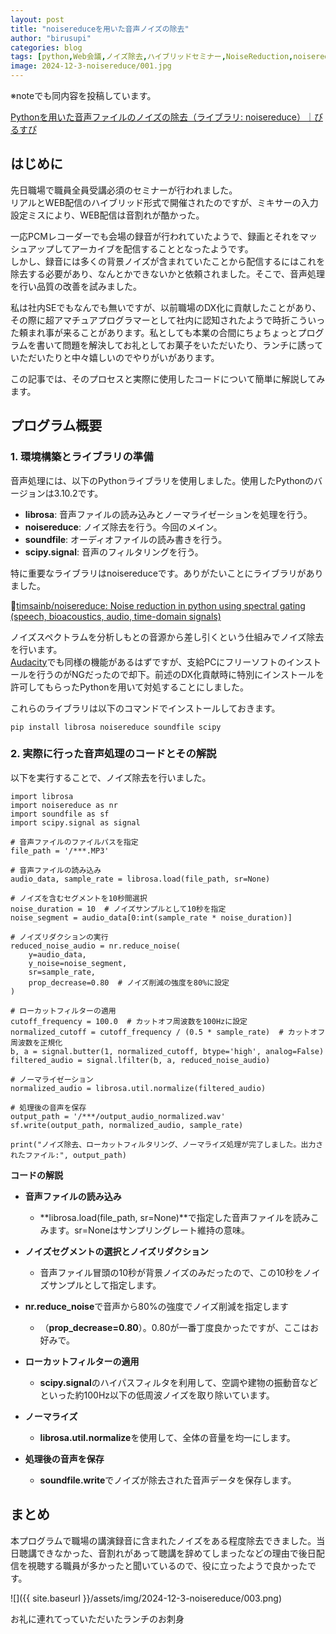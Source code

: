 ```yaml
---
layout: post
title: "noisereduceを用いた音声ノイズの除去"
author: "birusupi"
categories: blog
tags: [python,Web会議,ノイズ除去,ハイブリッドセミナー,NoiseReduction,noisereduce]
image: 2024-12-3-noisereduce/001.jpg
---
```

※noteでも同内容を投稿しています。

[Pythonを用いた音声ファイルのノイズの除去（ライブラリ: noisereduce）｜びるすぴ](https://note.com/vonflume/n/n3788d8770df7)

## はじめに

先日職場で職員全員受講必須のセミナーが行われました。  
リアルとWEB配信のハイブリッド形式で開催されたのですが、ミキサーの入力設定ミスにより、WEB配信は音割れが酷かった。

一応PCMレコーダーでも会場の録音が行われていたようで、録画とそれをマッシュアップしてアーカイブを配信することとなったようです。  
しかし、録音には多くの背景ノイズが含まれていたことから配信するにはこれを除去する必要があり、なんとかできないかと依頼されました。そこで、音声処理を行い品質の改善を試みました。  
  
私は社内SEでもなんでも無いですが、以前職場のDX化に貢献したことがあり、その際に超アマチュアプログラマーとして社内に認知されたようで時折こういった頼まれ事が来ることがあります。私としても本業の合間にちょちょっとプログラムを書いて問題を解決してお礼としてお菓子をいただいたり、ランチに誘っていただいたりと中々嬉しいのでやりがいがあります。  
  
この記事では、そのプロセスと実際に使用したコードについて簡単に解説してみます。

## プログラム概要

### 1. 環境構築とライブラリの準備

音声処理には、以下のPythonライブラリを使用しました。使用したPythonのバージョンは3.10.2です。

- **librosa**: 音声ファイルの読み込みとノーマライゼーションを処理を行う。
- **noisereduce**: ノイズ除去を行う。今回のメイン。
- **soundfile**: オーディオファイルの読み書きを行う。
- **scipy.signal**: 音声のフィルタリングを行う。

特に重要なライブラリはnoisereduceです。ありがたいことにライブラリがありました。

📌[timsainb/noisereduce: Noise reduction in python using spectral gating (speech, bioacoustics, audio, time-domain signals)](https://github.com/timsainb/noisereduce.git)

ノイズスペクトラムを分析しもとの音源から差し引くという仕組みでノイズ除去を行います。  
[Audacity](https://www.audacityteam.org/)でも同様の機能があるはずですが、支給PCにフリーソフトのインストールを行うのがNGだったので却下。前述のDX化貢献時に特別にインストールを許可してもらったPythonを用いて対処することにしました。

これらのライブラリは以下のコマンドでインストールしておきます。

```
pip install librosa noisereduce soundfile scipy
```

### 2. 実際に行った音声処理のコードとその解説

以下を実行することで、ノイズ除去を行いました。

```
import librosa
import noisereduce as nr
import soundfile as sf
import scipy.signal as signal

# 音声ファイルのファイルパスを指定
file_path = '/***.MP3'

# 音声ファイルの読み込み
audio_data, sample_rate = librosa.load(file_path, sr=None)

# ノイズを含むセグメントを10秒間選択
noise_duration = 10  # ノイズサンプルとして10秒を指定
noise_segment = audio_data[0:int(sample_rate * noise_duration)]

# ノイズリダクションの実行
reduced_noise_audio = nr.reduce_noise(
    y=audio_data,
    y_noise=noise_segment,
    sr=sample_rate,
    prop_decrease=0.80  # ノイズ削減の強度を80%に設定
)

# ローカットフィルターの適用
cutoff_frequency = 100.0  # カットオフ周波数を100Hzに設定
normalized_cutoff = cutoff_frequency / (0.5 * sample_rate)  # カットオフ周波数を正規化
b, a = signal.butter(1, normalized_cutoff, btype='high', analog=False)
filtered_audio = signal.lfilter(b, a, reduced_noise_audio)

# ノーマライゼーション
normalized_audio = librosa.util.normalize(filtered_audio)

# 処理後の音声を保存
output_path = '/***/output_audio_normalized.wav'
sf.write(output_path, normalized_audio, sample_rate)

print("ノイズ除去、ローカットフィルタリング、ノーマライズ処理が完了しました。出力されたファイル:", output_path)
```

**コードの解説**

- **音声ファイルの読み込み**

  - **librosa.load(file\_path, sr=None)**で指定した音声ファイルを読みこみます。sr=Noneはサンプリングレート維持の意味。

- **ノイズセグメントの選択とノイズリダクション**

  - 音声ファイル冒頭の10秒が背景ノイズのみだったので、この10秒をノイズサンプルとして指定します。

- **nr.reduce\_noise**で音声から80%の強度でノイズ削減を指定します

  - （**prop\_decrease=0.80**）。0.80が一番丁度良かったですが、ここはお好みで。

- **ローカットフィルターの適用**

  - **scipy.signal**のハイパスフィルタを利用して、空調や建物の振動音などといった約100Hz以下の低周波ノイズを取り除いています。

- **ノーマライズ**

  - **librosa.util.normalize**を使用して、全体の音量を均一にします。

- **処理後の音声を保存**

  - **soundfile.write**でノイズが除去された音声データを保存します。

## まとめ

本プログラムで職場の講演録音に含まれたノイズをある程度除去できました。当日聴講できなかった、音割れがあって聴講を辞めてしまったなどの理由で後日配信を視聴する職員が多かったと聞いているので、役に立ったようで良かったです。

![]({{ site.baseurl }}/assets/img/2024-12-3-noisereduce/003.png)

お礼に連れてっていただいたランチのお刺身